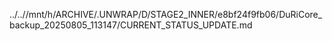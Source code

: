 ../..//mnt/h/ARCHIVE/.UNWRAP/D/STAGE2_INNER/e8bf24f9fb06/DuRiCore_backup_20250805_113147/CURRENT_STATUS_UPDATE.md